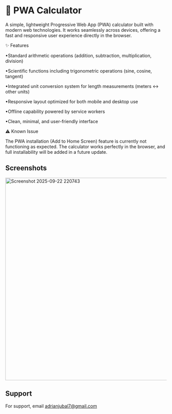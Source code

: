 
# 📱 PWA Calculator

A simple, lightweight Progressive Web App (PWA) calculator built with modern web technologies.
It works seamlessly across devices, offering a fast and responsive user experience directly in the browser.

✨ Features

•Standard arithmetic operations (addition, subtraction, multiplication, division)

•Scientific functions including trigonometric operations (sine, cosine, tangent)

•Integrated unit conversion system for length measurements (meters ↔ other units)

•Responsive layout optimized for both mobile and desktop use

•Offline capability powered by service workers

•Clean, minimal, and user-friendly interface

⚠️ Known Issue

The PWA installation (Add to Home Screen) feature is currently not functioning as expected.
The calculator works perfectly in the browser, and full installability will be added in a future update.


## Screenshots

<img width="1365" height="634" alt="Screenshot 2025-09-22 220743" src="https://github.com/user-attachments/assets/41d10d33-3c86-495c-a50f-cac6386829dd" />



## Support

For support, email adrianjubal7@gmail.com

